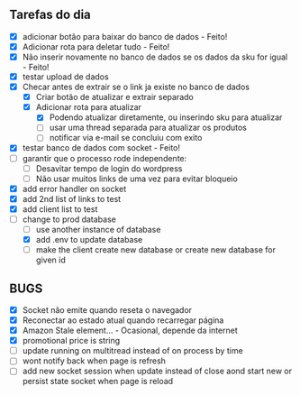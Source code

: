 ## Tarefas do dia

- [x] adicionar botão para baixar do banco de dados - Feito!
- [x] Adicionar rota para deletar tudo - Feito!
- [x] Não inserir novamente no banco de dados se os dados da sku for igual - Feito!
- [x] testar upload de dados
- [x] Checar antes de extrair se o link ja existe no banco de dados
    - [x] Criar botão de atualizar e extrair separado
    - [x] Adicionar rota para atualizar 
        - [x] Podendo atualizar diretamente, ou inserindo sku para atualizar
        - [ ] usar uma thread separada para atualizar os produtos
        - [ ] notificar via e-mail se concluiu com exito

- [x] testar banco de dados com socket - Feito!
- [ ] garantir que o processo rode independente:
    - [ ] Desavitar tempo de login do wordpress
    - [ ] Não usar muitos links de uma vez para evitar bloqueio

- [x] add error handler on socket
- [x] add 2nd list of links to test
- [x] add client list to test
- [ ] change to prod database
    - [ ] use another instance of database
    - [x] add .env to update database
    - [ ] make the client create new database or create new database for given id

## BUGS
- [x] Socket não emite quando reseta o navegador
- [x] Reconectar ao estado atual quando recarregar página
- [x] Amazon Stale element... - Ocasional, depende da internet
- [x] promotional price is string
- [ ] update running on multitread instead of on process by time
- [ ] wont notify back when page is refresh
- [ ] add new socket session when update instead of close aond start new or persist state socket when page is reload